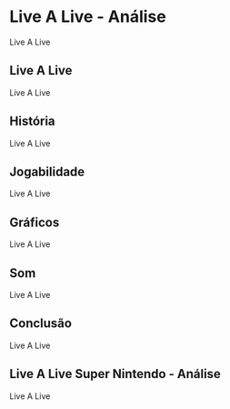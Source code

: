 ---
---

# Live A Live - Análise

Live A Live

## Live A Live

Live A Live

## História

Live A Live

## Jogabilidade

Live A Live

## Gráficos

Live A Live

## Som

Live A Live

## Conclusão

Live A Live

## Live A Live Super Nintendo - Análise

Live A Live
